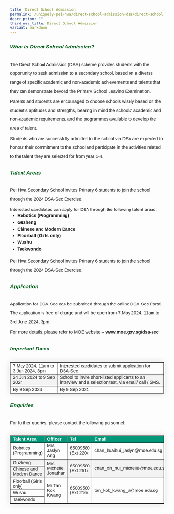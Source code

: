 ```yaml
---
title: Direct School Admission
permalink: /uniquely-pei-hwa/direct-school-admission-dsa/direct-school-admission/
description: ""
third_nav_title: Direct School Admission
variant: markdown
---
```

<h6 style="color:#0B6623;font-family:sans-serif;font-weight:bold;margin-top:30px;"><strong style="font-family:sans-serif;font-size:17px;color:#0B6623;">What is Direct School Admission?</strong></h6>
<p style="font-size:14.5px; line-height:2;margin-top:5px;margin-bottom:0;font-family:sans-serif;">The Direct School Admission (DSA) scheme provides students with the opportunity to seek admission to a secondary school, based on a diverse range of specific academic and non-academic achievements and talents that they can demonstrate beyond the Primary School Leaving Examination.</p>

<p style="font-size:14.5px; line-height:2;margin-top:5px;margin-bottom:0;font-family:sans-serif;">Parents and students are encouraged to choose schools wisely based on the student’s aptitudes and strengths, bearing in mind the schools’ academic and non-academic requirements, and the programmes available to develop the area of talent.</p>

<p style="font-size:14.5px;line-height:2;margin-top:5px;margin-bottom:0;font-family:sans-serif;">Students who are successfully admitted to the school via DSA are expected to honour their commitment to the school and participate in the activities related to the talent they are selected for from year 1-4.</p>

<h6 style="color:#0B6623;font-family:sans-serif;font-weight:bold;margin-top:30px;"><strong style="font-family:sans-serif;font-size:17px;color:#0B6623;">Talent Areas</strong></h6>
<p style="font-size:14.5px; line-height:2;margin-top:5px;margin-bottom:0;font-family:sans-serif;">Pei Hwa Secondary School invites Primary 6 students to join the school through the 2024 DSA-Sec Exercise.</p>

<p style="font-size:14.5px; line-height:2;margin-top:5px;margin-bottom:0;font-family:sans-serif;">Interested candidates can apply for DSA through the following talent areas:</p>

<ul style="margin-top:-5px;">
<li style="font-size:14.5px; line-height:1.5;font-family:sans-serif;"><a style="font-size:14.5px; line-height:1.5;font-family:sans-serif;font-weight:bold;text-decoration: none;" href="https://moe-peihwasec-staging.netlify.app/uniquely-pei-hwa/direct-school-admission-dsa/robotics/">Robotics (Programming)</a></li>
<li style="font-size:14.5px; line-height:1.5;font-family:sans-serif;"><a style="font-size:14.5px; line-height:1.5;font-family:sans-serif;font-weight:bold;text-decoration: none;" href="https://moe-peihwasec-staging.netlify.app/uniquely-pei-hwa/direct-school-admission-dsa/guzheng/">Guzheng</a></li>
<li style="font-size:14.5px;line-height:1.5;font-family:sans-serif;margin-bottom:0px;"><a style="font-size:14.5px; line-height:1.5;font-family:sans-serif;font-weight:bold;text-decoration: none;" href="https://moe-peihwasec-staging.netlify.app/uniquely-pei-hwa/direct-school-admission-dsa/dance/">Chinese and Modern Dance</a></li>
<li style="font-size:14.5px;line-height:1.5;font-family:sans-serif;"><a style="font-size:14.5px; line-height:1.5;font-family:sans-serif;font-weight:bold;text-decoration: none;" href="https://moe-peihwasec-staging.netlify.app/uniquely-pei-hwa/direct-school-admission-dsa/floorball/">	Floorball (Girls only)</a></li>
<li style="font-size:14.5px;line-height:1.5;font-family:sans-serif;"><a style="font-size:14.5px; line-height:1.5;font-family:sans-serif;font-weight:bold;text-decoration: none;" href="https://moe-peihwasec-staging.netlify.app/learning-at-pei-hwa/cca/sports-games/wushu/">Wushu</a></li>
<li style="font-size:14.5px;line-height:1.5;font-family:sans-serif;margin-bottom:0px;"><a style="font-size:14.5px; line-height:1.5;font-family:sans-serif;font-weight:bold;text-decoration: none;" href="https://moe-peihwasec-staging.netlify.app/uniquely-pei-hwa/direct-school-admission-dsa/taekwondo/">Taekwondo</a></li>
</ul>

<p style="font-size:14.5px; line-height:2;margin-top:5px;margin-bottom:0;font-family:sans-serif;"></p><p style="font-size:14.5px; line-height:2;margin-top:5px;margin-bottom:0;font-family:sans-serif;">Pei Hwa Secondary School invites Primary 6 students to join the school through the 2024 DSA-Sec Exercise.</p>

<h6 style="color:#0B6623;font-family:sans-serif;font-weight:bold;margin-top:30px;"><strong style="font-family:sans-serif;font-size:17px;color:#0B6623;">Application</strong></h6>
<p style="font-size:14.5px; line-height:2;margin-top:5px;margin-bottom:0;font-family:sans-serif;">Application for DSA-Sec can be submitted through the online DSA-Sec Portal. The application is free-of-charge and will be open from 7 May 2024, 11am to 3rd June 2024, 3pm.</p>

<p style="font-size:14.5px; line-height:2;margin-top:5px;margin-bottom:0;font-family:sans-serif;">For more details, please refer to MOE website – <a style="font-size:14.5px; line-height:1.5;font-family:sans-serif;font-weight:bold;text-decoration: none;" href="www.moe.gov.sg/dsa-sec">www.moe.gov.sg/dsa-sec</a> </p>

<h6 style="color:#0B6623;font-family:sans-serif;font-weight:bold;margin-top:30px;"><strong style="font-family:sans-serif;font-size:17px;color:#0B6623;">Important Dates</strong></h6>

<table style="border-collapse: collapse;margin: 0 0;font-size:14.5px;font-family: sans-serif;box-shadow: 0 0 20px rgba(0, 0, 0, 0.15);" border="1">
	
<tbody>
<tr>
				<td style="font-family:sans-serif;">7 May 2024, 11am to 3 Jun 2024, 3pm</td>
	<td style="font-family:sans-serif;margin-bottom:5px;">Interested candidates to submit application for DSA-Sec<br>
</td></tr>
	

			
<tr style="background-color: #f3f3f3;">
				<td style="font-family:sans-serif;">24 Jun 2024 to 9 Sep 2024</td>
				<td style="font-family:sans-serif;margin-bottom:5px;">School to invite short-listed applicants to an interview and a selection test, via email/ call / SMS.</td>
</tr>
			
<tr>
				<td style="font-family:sans-serif;">By 9 Sep 2024</td>
				<td style="font-family:sans-serif;margin-bottom:5px;">By 9 Sep 2024
</td></tr>
						
</tbody>
</table>

<h6 style="color:#0B6623;font-family:sans-serif;font-weight:bold;margin-top:30px;"><strong style="font-family:sans-serif;font-size:17px;color:#0B6623;">Enquiries</strong></h6>
<p style="font-size:14.5px; line-height:2;margin-top:5px;margin-bottom:0;font-family:sans-serif;">For further queries, please contact the following personnel:</p>

<table style="border-collapse: collapse;margin: 25px 0;font-size:14.5px;font-family: sans-serif;box-shadow: 0 0 20px rgba(0, 0, 0, 0.15);" border="1">
<thead style="background-color: #009879; font-weight: bold; font-size: 14.5px;">
<tr>
				<td style="text-align:left;color:white;font-family:sans-serif;">Talent Area</td>
	<td style="text-align:left;color:white;font-family:sans-serif;">Officer</td>
	<td style="text-align:left;color:white;font-family:sans-serif;">Tel</td>
	<td style="text-align:left;color:white;font-family:sans-serif;">Email</td>
			</tr>
</thead>
	
<tbody style="">
<tr>
	<td style="font-family:sans-serif;">Robotics (Programming)</td>
	<td style="font-family:sans-serif;">Mrs Jaslyn Ang</td>
	<td style="font-family:sans-serif;">65009580 (Ext 220)</td>
	<td style="font-family:sans-serif;">chan_huaihui_jaslyn@moe.edu.sg</td>
</tr>
			
<tr style="background-color: #f3f3f3;">
	<td style="font-family:sans-serif;">Guzheng </td>
	<td rowspan="2" style="font-family:sans-serif;">Mrs Michelle Jonathan</td>
	<td rowspan="2" style="font-family:sans-serif;">65009580 (Ext 251)</td>
	<td rowspan="2" style="font-family:sans-serif;">chan_xin_hui_michelle@moe.edu.sg 
</td>
</tr>
<tr style="background-color: #f3f3f3;">
	<td style="font-family:sans-serif;">Chinese and Modern Dance</td>
</tr>
	
<tr>
	<td style="font-family:sans-serif;">Floorball (Girls only)</td>
	<td rowspan="3" style="font-family:sans-serif;">Mr Tan Kok Kwang</td>
	<td rowspan="3" style="font-family:sans-serif;">65009580 (Ext 216)</td>
	<td rowspan="3" style="font-family:sans-serif;">tan_kok_kwang_a@moe.edu.sg </td>
</tr>
<tr>
	<td style="font-family:sans-serif;">Wushu</td>
</tr>
<tr>
	<td style="font-family:sans-serif;">Taekwondo</td>
</tr>
	
<tr>
</tr>
						
</tbody>
</table>